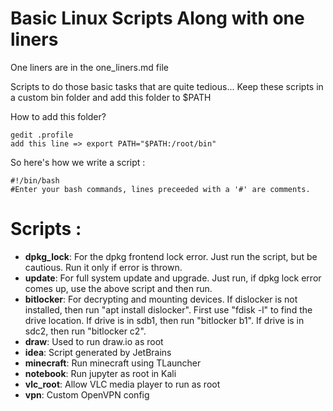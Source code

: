 # Basic Linux Scripts Along with one liners
One liners are in the one_liners.md file

Scripts to do those basic tasks that are quite tedious...
Keep these scripts in a custom bin folder and add this folder to $PATH

How to add this folder? 

    gedit .profile 
    add this line => export PATH="$PATH:/root/bin"

So here's how we write a script :

    #!/bin/bash
    #Enter your bash commands, lines preceeded with a '#' are comments.

# Scripts : 
* **dpkg_lock**: For the dpkg frontend lock error. Just run the script, but be cautious. Run it only if error is thrown.
* **update**: For full system update and upgrade. Just run, if dpkg lock error comes up, use the above script and then run.
* **bitlocker**: For decrypting and mounting devices. If dislocker is not installed, then run "apt install dislocker". First use "fdisk -l" to find the drive location. If drive is in sdb1, then run "bitlocker b1". If drive is in sdc2, then run "bitlocker c2".
* **draw**: Used to run draw.io as root
* **idea**: Script generated by JetBrains
* **minecraft**: Run minecraft using TLauncher
* **notebook**: Run jupyter as root in Kali
* **vlc_root**: Allow VLC media player to run as root
* **vpn**: Custom OpenVPN config
